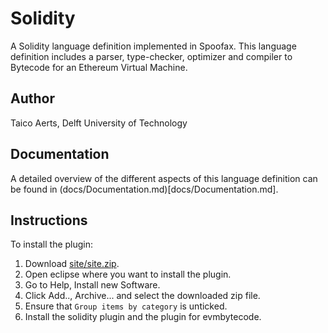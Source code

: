 # Solidity
A Solidity language definition implemented in Spoofax. This language definition includes a parser, type-checker, optimizer and compiler to Bytecode for an Ethereum Virtual Machine.

## Author
Taico Aerts, Delft University of Technology

## Documentation
A detailed overview of the different aspects of this language definition can be found in (docs/Documentation.md)[docs/Documentation.md].

## Instructions
To install the plugin:

1. Download [site/site.zip](site/site.zip).
2. Open eclipse where you want to install the plugin.
3. Go to Help, Install new Software.
4. Click Add.., Archive... and select the downloaded zip file.
5. Ensure that `Group items by category` is unticked.
6. Install the solidity plugin and the plugin for evmbytecode.